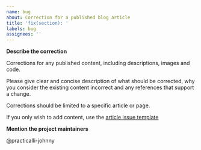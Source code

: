 ```yaml
---
name: bug
about: Correction for a published blog article
title: 'fix(section): '
labels: bug
assignees: ''
---
```


**Describe the correction**

Corrections for any published content, including descriptions, images and code.

Please give clear and concise description of what should be corrected, why you consider the existing content incorrect and any references that support a change.

Corrections should be limited to a specific article or page.

If you only wish to add content, use the [article issue template](https://github.com/practicalli/practicalli-github-io/issues/new?labels=article&template=article.md)

**Mention the project maintainers**

@practicalli-johnny
